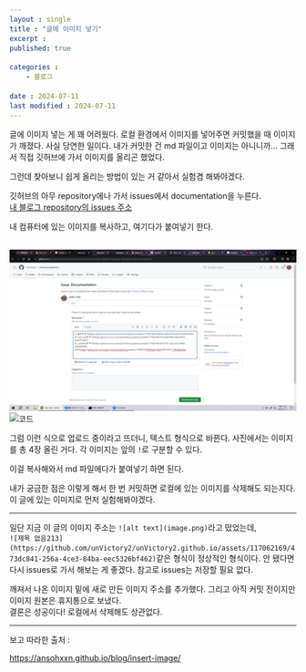 ```yaml
---
layout : single
title : "글에 이미지 넣기"
excerpt : 
published: true

categories : 
    - 블로그
  
date : 2024-07-11
last modified : 2024-07-11
---
```


글에 이미지 넣는 게 꽤 어려웠다. 로컬 환경에서 이미지를 넣어주면 커밋했을 때 이미지가 깨졌다. 사실 당연한 일이다. 내가 커밋한 건 md 파일이고 이미지는 아니니까... 그래서 직접 깃허브에 가서 이미지를 올리곤 했었다.  

그런데 찾아보니 쉽게 올리는 방법이 있는 거 같아서 실험겸 해봐야겠다.

깃허브의 아무 repository에나 가서 issues에서 documentation을 누른다.   
[내 블로그 repository의 issues 주소](https://github.com/unvictory2/unVictory2.github.io/issues/new/choose)

내 컴퓨터에 있는 이미지를 복사하고, 여기다가 붙여넣기 한다.
<br/><br/>

![alt text](image.png)
![코드](https://github.com/unvictory2/unVictory2.github.io/assets/117062169/cb5396ec-cde3-4b1b-b7a5-217d2778a7bf)

그럼 이런 식으로 업로드 중이라고 뜨더니, 텍스트 형식으로 바뀐다. 사진에서는 이미지를 총 4장 올린 거다. 각 이미지는 앞의 `!`로 구분할 수 있다.  

이걸 복사해와서 md 파일에다가 붙여넣기 하면 된다.

내가 궁금한 점은 이렇게 해서 한 번 커밋하면 로컬에 있는 이미지를 삭제해도 되는지다. 이 글에 있는 이미지로 먼저 실험해봐야겠다.

----
일단 지금 이 글의 이미지 주소는 `![alt text](image.png)`라고 떴었는데,  
`![제목 없음213](https://github.com/unVictory2/unVictory2.github.io/assets/117062169/473dc841-256a-4ce3-84ba-eec5326bf462)`같은 형식이 정상적인 형식이다. 안 됐다면 다시 issues로 가서 해보는 게 좋겠다. 참고로 issues는 저장할 필요 없다.  

깨져서 나온 이미지 밑에 새로 만든 이미지 주소를 추가했다. 그리고 아직 커밋 전이지만 이미지 원본은 휴지통으로 보냈다.  
결론은 성공이다! 로컬에서 삭제해도 상관없다.  

<hr>
보고 따라한 출처 :  
 
https://ansohxxn.github.io/blog/insert-image/